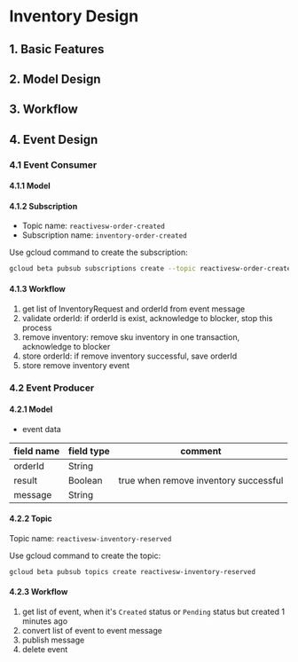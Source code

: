 # Inventory Design

## 1. Basic Features

## 2. Model Design

## 3. Workflow

## 4. Event Design

### 4.1 Event Consumer

#### 4.1.1 Model

#### 4.1.2 Subscription

* Topic name: `reactivesw-order-created`
* Subscription name: `inventory-order-created`

Use gcloud command to create the subscription:

```bash
gcloud beta pubsub subscriptions create --topic reactivesw-order-created inventory-order-created
```

#### 4.1.3 Workflow

1. get list of InventoryRequest and orderId from event message
2. validate orderId: if orderId is exist, acknowledge to blocker, stop this process
3. remove inventory: remove sku inventory in one transaction, acknowledge to blocker
4. store orderId: if remove inventory successful, save orderId
5. store remove inventory event

### 4.2 Event Producer

#### 4.2.1 Model

* event data

| field name | field type | comment |
|---|---|---|
| orderId | String | |
| result | Boolean  | true when remove inventory successful |
| message | String | |

#### 4.2.2 Topic

Topic name: `reactivesw-inventory-reserved`

Use gcloud command to create the topic:

```bash
gcloud beta pubsub topics create reactivesw-inventory-reserved
```

#### 4.2.3 Workflow

1. get list of event, when it's `Created` status or `Pending` status but created 1 minutes ago
2. convert list of event to event message
3. publish message
4. delete event